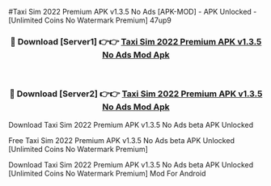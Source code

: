 #Taxi Sim 2022 Premium APK v1.3.5 No Ads [APK-MOD] - APK Unlocked - [Unlimited Coins No Watermark Premium] 47up9



<div align="center">

<h3>🔴 Download [Server1] 👉👉 <a href="https://momento.my/?title=Taxi_Sim_2022_Premium_APK_v1.3.5_No_Ads">Taxi Sim 2022 Premium APK v1.3.5 No Ads Mod Apk</a></h3><br>

<h3>🔴 Download [Server2] 👉👉 <a href="https://momento.my/?title=Taxi_Sim_2022_Premium_APK_v1.3.5_No_Ads">Taxi Sim 2022 Premium APK v1.3.5 No Ads Mod Apk</a></h3>
</div>



Download Taxi Sim 2022 Premium APK v1.3.5 No Ads beta APK Unlocked

Free Taxi Sim 2022 Premium APK v1.3.5 No Ads beta APK Unlocked [Unlimited Coins No Watermark Premium]

Download Taxi Sim 2022 Premium APK v1.3.5 No Ads beta APK Unlocked [Unlimited Coins No Watermark Premium] Mod For Android
